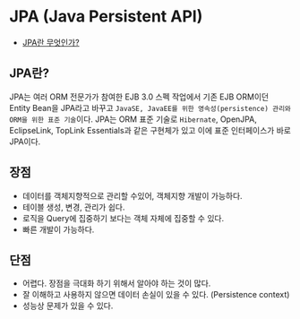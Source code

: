 # JPA (Java Persistent API)
- [JPA란 무엇인가?](http://blog.woniper.net/255)

## JPA란?
JPA는 여러 ORM 전문가가 참여한 EJB 3.0 스펙 작업에서 기존 EJB ORM이던 Entity Bean을 JPA라고 바꾸고 `JavaSE, JavaEE를 위한 영속성(persistence) 관리와 ORM을 위한 표준 기술`이다.
JPA는 ORM 표준 기술로 `Hibernate`, OpenJPA, EclipseLink, TopLink Essentials과 같은 구현체가 있고 이에 표준 인터페이스가 바로 JPA이다.

## 장점
- 데이터를 객체지향적으로 관리할 수있어, 객체지향 개발이 가능하다.
- 테이블 생성, 변경, 관리가 쉽다.
- 로직을 Query에 집중하기 보다는 객체 자체에 집중할 수 있다.
- 빠른 개발이 가능하다.

## 단점
- 어렵다. 장점을 극대화 하기 위해서 알아야 하는 것이 많다.
- 잘 이해하고 사용하지 않으면 데이터 손실이 있을 수 있다. (Persistence context)
- 성능상 문제가 있을 수 있다.

